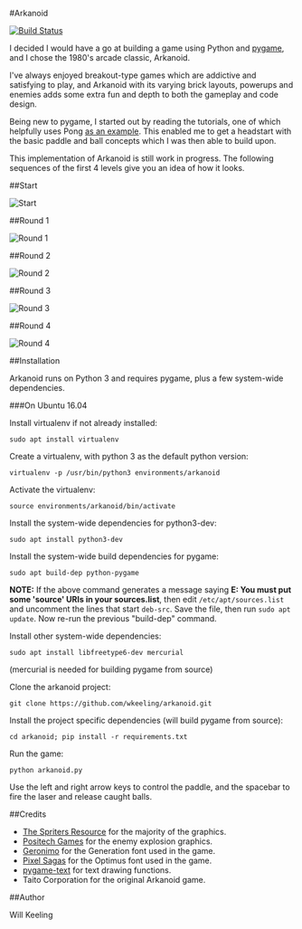 #Arkanoid

[![Build Status](https://travis-ci.org/wkeeling/arkanoid.svg?branch=master)](https://travis-ci.org/wkeeling/arkanoid)

I decided I would have a go at building a game using Python and [pygame](http://www.pygame.org/), and I chose the 1980's arcade classic, Arkanoid.

I've always enjoyed breakout-type games which are addictive and satisfying to play, and Arkanoid with its varying brick layouts, powerups and enemies adds some extra fun and depth to both the gameplay and code design.

Being new to pygame, I started out by reading the tutorials, one of which helpfully uses Pong [as an example](http://www.pygame.org/docs/tut/tom/MakeGames.html). This enabled me to get a headstart with the basic paddle and ball concepts which I was then able to build upon.

This implementation of Arkanoid is still work in progress. The following sequences of the first 4 levels give you an idea of how it looks.

##Start

![Start](./docs/img/start.gif "Start")

##Round 1

![Round 1](./docs/img/round1.gif "Round 1")

##Round 2

![Round 2](./docs/img/round2.gif "Round 2")

##Round 3

![Round 3](./docs/img/round3.gif "Round 3")

##Round 4

![Round 4](./docs/img/round4.gif "Round 4")

##Installation

Arkanoid runs on Python 3 and requires pygame, plus a few system-wide dependencies.

###On Ubuntu 16.04

Install virtualenv if not already installed:

```
sudo apt install virtualenv
```

Create a virtualenv, with python 3 as the default python version:

```
virtualenv -p /usr/bin/python3 environments/arkanoid
```

Activate the virtualenv:

```
source environments/arkanoid/bin/activate
```

Install the system-wide dependencies for python3-dev:

```
sudo apt install python3-dev
```

Install the system-wide build dependencies for pygame:

```
sudo apt build-dep python-pygame
```

**NOTE:** If the above command generates a message saying **E: You must put some 'source' URIs in your sources.list**, then edit `/etc/apt/sources.list` and uncomment the lines that start `deb-src`. Save the file, then run `sudo apt update`. Now re-run the previous "build-dep" command.

Install other system-wide dependencies:

```
sudo apt install libfreetype6-dev mercurial
```
(mercurial is needed for building pygame from source)

Clone the arkanoid project:

```
git clone https://github.com/wkeeling/arkanoid.git
```

Install the project specific dependencies (will build pygame from source):

```
cd arkanoid; pip install -r requirements.txt
```

Run the game:

```
python arkanoid.py
```

Use the left and right arrow keys to control the paddle, and the spacebar to fire the laser and release caught balls.



##Credits
* [The Spriters Resource](http://www.spriters-resource.com/) for the majority of the graphics.
* [Positech Games](http://www.positech.co.uk/content/explosion/explosiongenerator.html) for the enemy explosion graphics.
* [Geronimo](http://www.dafont.com/paradox-fontworks.d5233) for the Generation font used in the game.
* [Pixel Sagas](http://www.dafont.com/optimus.font) for the Optimus font used in the game.
* [pygame-text](https://github.com/cosmologicon/pygame-text) for text drawing functions.
* Taito Corporation for the original Arkanoid game.

##Author

Will Keeling
